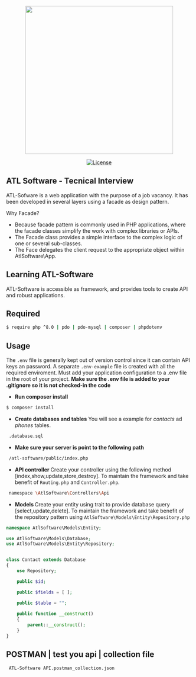 <p align="center"><a href="https://atl-software.net" target="_blank"><img src="https://atl-software.net/wp-content/uploads/2017/03/logo.png" width="400"></a></p>



<p align="center">
<a href="https://packagist.org/packages/laravel/framework"><img src="https://img.shields.io/packagist/l/laravel/framework" alt="License"></a>
</p>

## ATL Software - Tecnical Interview

ATL-Sofware is a web application with the purpose of a job vacancy. It has been developed in several layers using a facade as design pattern.

Why Facade?

- Because facade pattern is commonly used in PHP applications, where the facade classes simplify the work with complex libraries or APIs.
- The Facade class provides a simple interface to the complex logic of one or several sub-classes.
- The Face delegates the client request to the appropriate object within AtlSoftware\App.


## Learning ATL-Software 

ATL-Software is accessible as framework, and provides tools to create API and robust applications.


## Required

```bash
$ require php ^8.0 | pdo | pdo-mysql | composer | phpdotenv
```

## Usage


The `.env` file is generally kept out of version control since it can contain API keys an password. A separate `.env-example`
file is created with all the required enviroment. Must add your application configuration to a .env file in the root of your project. <strong>Make sure the .env file is added to your .gitignore so it is not checked-in the code</strong>


- <strong>Run composer install</strong>

```bash
$ composer install
```

- <strong>Create databases and tables</strong> You will see a example for *contacts* ad *phones* tables.

```bash
 .database.sql
```

- <strong>Make sure your server is point to the following path </strong>

```bash
 /atl-software/public/index.php
```


- <strong>API controller </strong> Create your controller using the following method [index,show,update,store,destroy].
To maintain the framework and take benefit of `Routing.php` and  `Controller.php`.

```bash
 namespace \AtlSoftware\Controllers\Api
```

- <strong>Models </strong> Create your entity using trait to provide database query [select,update,delete].
To maintain the framework and take benefit of the repository pattern using  `AtlSoftware\Models\Entity\Repository.php`

```php
namespace AtlSoftware\Models\Entity;

use AtlSoftware\Models\Database;
use AtlSoftware\Models\Entity\Repository;


class Contact extends Database
{
    use Repository;

    public $id;

    public $fields = [ ];

    public $table = "";
    
    public function __construct()
    {
        parent::__construct();
    }
}

```


## POSTMAN | test you api | collection file


```file
 ATL-Software API.postman_collection.json
```

